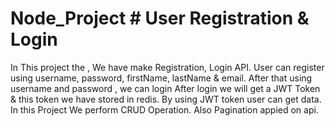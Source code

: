 # Node_Project # User Registration & Login 

 In This project the , We have make Registration, Login API.
 User can register using username, password, firstName, lastName & email.
 After that using username and password , we can login
 After login we will get a JWT Token & this token we have stored in redis.
 By using JWT token user can get data. In this Project We perform CRUD Operation.
 Also Pagination appied on api.

